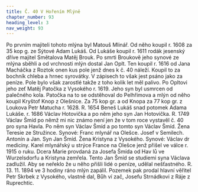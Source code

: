 ```yaml
---
title: Č. 40 V Hořením Mlýně
chapter_number: 93
heading_level: 3
nav_weight: 93
---
```




Po prvním majiteli tohoto mlýna byl Matouš Mlinář. Od něho koupil r. 1608 za 35 kop g. ze Sýtové
Adam Lukáš. Od Lukáše koupil r. 1611 rodák jesenský dříve majitel Smětalova Matěj Brouk.
Po smrti Broukově jeho synové ze mlýna sběhli a od vrchnosti mlýn dostal Jan Oplt. Ten koupil
r. 1616 od Jana Macháčka z Roztok onen kus pole jenž dnes k č. 40 náleží. Koupil to za bochník
chleba a hrnec syrovátky. V zápisech to však jest psáno jako za peníze. Pole bylo však zarostlé takže
z toho kolik let měl palivo.
Po Opltovi jeho zeť Matěj Patočka z Vysokého r. 1619. Jeho syn byl usmrcen od palečného kola.
Patočka na to se odstěhoval do Pelhřimova a mlýn od něho koupil Kryštof Knop z Olešnice. Za 75
kop gr. a od Knopa za 77 kop gr. z Loukova Petr Matucha r. 1628.
R. 1654 Beneš Lukáš snad potomek Adama Lukáše. r. 1686 Václav Hotovička a po něm jeho syn
Jan Hotovička.
R. 1749 Václav Šmíd po němž mi nic známo není jen že v tom roce vystavěl č. 40 pro syna Havla.
Po něm syn Václav Šmíd a po tomto syn Václav Šmíd. Žena Teresie ze Stružince. Synové: Franc
mlynář na Olešce. Josef v Semilech. Antonín a Jan.
Syn Jan Šmíd. Žena Kristyna z Vysokého. Synové: Václav dr mediciny. Karel mlynářský u strýce
France na Olešce jenž přišel ve válce r. 1915 o ruku. Dcera Marie provdaná za Josefa Šmída od Hav­
lů ve Wurzelsdorfu a Kristyna zemřela. Tento Jan Šmíd se studiemi syna Václava zadlužil. Aby se
neřeklo že u něho přišli lidé o peníze, udělal nešťastného. R. 13. 11. 1894 ve 3 hodiny ráno mlýn
zapálil. Pozemek pak prodal hlavní věřitel Petr Skrbek z Vysokého, vlastně dal, Bůh ví zač, Josefu
Strnádkovi z Ráje z Ruprechtic.
